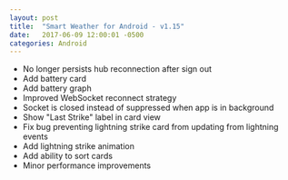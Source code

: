 ```yaml
---
layout: post
title:  "Smart Weather for Android - v1.15"
date:   2017-06-09 12:00:01 -0500
categories: Android
---
```


- No longer persists hub reconnection after sign out
- Add battery card
- Add battery graph
- Improved WebSocket reconnect strategy
- Socket is closed instead of suppressed when app is in background
- Show "Last Strike" label in card view
- Fix bug preventing lightning strike card from updating from lightning events
- Add lightning strike animation
- Add ability to sort cards
- Minor performance improvements
